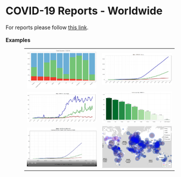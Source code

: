 # COVID-19 Reports - Worldwide
For reports please follow <a href="https://ahmaddaniel.github.io/covid19">this link</a>.
<br/>
<br/>
<b>Examples</b>
<table style="width:80%;margin-left:auto;margin-right:auto;">
        <tr>
            <td style="width:50%">
                <img src="thumbnails/04.png" />
            </td>
            <td><img src="thumbnails/01.png" /></td>
        </tr>
        <tr>
            <td><img src="thumbnails/02.png" /></td>
            <td><img src="thumbnails/03.png" /></td>
        </tr>
		<tr>
            <td><img src="thumbnails/05.png" /></td>
            <td><img src="thumbnails/06.png" /></td>
        </tr>
</table>
